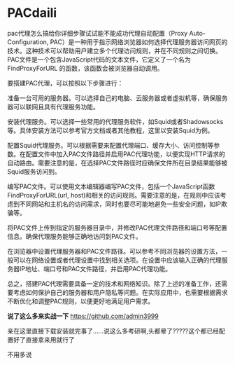 # PACdaili
pac代理怎么搞给你详细步骤试试能不能成功代理自动配置（Proxy Auto-Configuration, PAC）是一种用于指示网络浏览器如何选择代理服务器访问网页的技术。这种技术可以帮助用户建立多个代理访问规则，并在不同规则之间切换。PAC文件是一个包含JavaScript代码的文本文件，它定义了一个名为 FindProxyForURL 的函数，该函数会被浏览器自动调用。


要搭建PAC代理，可以按照以下步骤进行：

准备一台可用的服务器。可以选择自己的电脑、云服务器或者虚拟机等，确保服务器可以联网且具有代理服务功能。

安装代理服务。可以选择一些常用的代理服务软件，如Squid或者Shadowsocks等。具体安装方法可以参考官方文档或者其他教程，这里以安装Squid为例。

配置Squid代理服务。可以根据需要来配置代理端口、缓存大小、访问控制等参数。在配置文件中加入PAC文件路径并启用PAC代理功能，以便实现HTTP请求的自动路由。需要注意的是，在选择PAC文件路径时应确保文件所在目录结果能够被Squid服务访问到。

编写PAC文件。可以使用文本编辑器编写PAC文件，包括一个JavaScript函数FindProxyForURL(url, host)和相关的访问规则。需要注意的是，在规则中应该考虑到不同网站和主机名的访问需求，同时也要尽可能地避免一些安全问题，如IP欺骗等。

将PAC文件上传到指定的服务器目录中，并修改PAC代理文件路径和端口号等配置信息。确保代理服务能够正确地访问到PAC文件。

在浏览器中设置代理服务器和PAC文件路径。可以参考不同浏览器的设置方法，一般可以在网络设置或者代理设置中找到相关选项。在设置中应该输入正确的代理服务器IP地址、端口号和PAC文件路径，并启用PAC代理功能。

总之，搭建PAC代理需要具备一定的技术和网络知识。除了上述的准备工作，还需要考虑如何保护自己的服务器和用户隐私等问题。在实际应用中，也需要根据需求不断优化和调整PAC规则，以便更好地满足用户需求。

**说了这么多来实战一下**
https://github.com/admin3999

亲在这里直接下载安装就完事了......说这么多考研啊,头都晕了?????这个都已经配置好了直接拿来用就行了

不用多说
